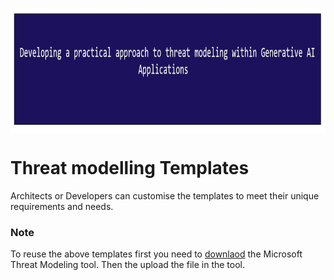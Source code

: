 <p align="center">
	<a href="https://github.com/Joseph-TUI/Threat-modeling-within-Generative-AI-Systems/blob/main/README.md">
		<img align="center" alt="Threat modeling-Security Practices" src="/Pic/main.JPG" height="200">
	</a>
</p>

# Threat modelling Templates

Architects or Developers can customise the templates to meet their unique requirements and needs. 

### Note

To reuse the above templates first you need to [downlaod](https://aka.ms/threatmodelingtool) the Microsoft Threat Modeling tool. Then the upload the file in the tool.    
